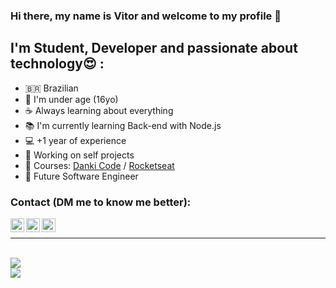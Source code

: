 ### Hi there, my name is Vitor and welcome to my profile 👋

## I'm Student, Developer and passionate about technology😍 :

- 🇧🇷 Brazilian
- 🔞 I'm under age (16yo)
- ☕ Always learning about everything
- 📚 I'm currently learning Back-end with Node.js
- 💻 +1 year of experience
- 🚧 Working on self projects
- 📝 Courses: [Danki Code][dankicode] / [Rocketseat][rocketseat]
- 💭 Future Software Engineer

### Contact (DM me to know me better):

[<img align="left" alt="LinkedIn" width="22px" src="https://image.flaticon.com/icons/png/512/174/174857.png" />][linkedin]
[<img align="left" alt="Twitter" width="22px" src="https://upload.wikimedia.org/wikipedia/pt/thumb/3/3d/Twitter_logo_2012.svg/1200px-Twitter_logo_2012.svg.png" />][twitter]
[<img align="left" alt="Instagram" width="22px" src="https://image.flaticon.com/icons/png/512/174/174855.png" />][instagram]

<br/>

---

<br/>

<a href="https://github.com/SadVitorGomez/github-readme-stats">
    <img align="center" src="https://github-readme-stats.vercel.app/api/top-langs/?username=SadVitorGomez&layout=compact"/>
</a>

<br/>

<a href="https://github.com/SadVitorGomez/github-readme-stats">
    <img align="center" src="https://github-readme-stats.vercel.app/api?username=SadVitorGomez&show_icons=true&theme=radical">
</a>

[dankicode]: https://cursos.dankicode.com/
[rocketseat]: https://app.rocketseat.com.br
[linkedin]: https://www.linkedin.com/in/vitor-katakura-9485031ab/
[twitter]: https://twitter.com/SadVitorGomez
[instagram]: https://www.instagram.com/sadvitorgomez/
